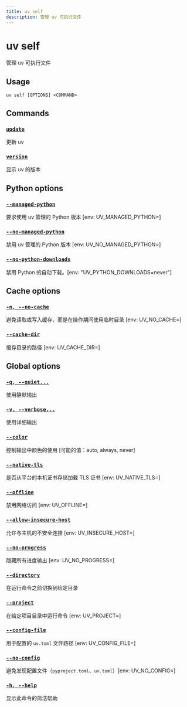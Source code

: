 ```yaml
---
title: uv self
description: 管理 uv 可执行文件
---
```


# uv self

管理 uv 可执行文件

## Usage

```
uv self [OPTIONS] <COMMAND>
```

## Commands

### [`update`](#update)

更新 uv

### [`version`](#version)

显示 uv 的版本

## Python options

### [`--managed-python`](#-managed-python)

要求使用 uv 管理的 Python 版本 [env: UV_MANAGED_PYTHON=]

### [`--no-managed-python`](#-no-managed-python)

禁用 uv 管理的 Python 版本 [env: UV_NO_MANAGED_PYTHON=]

### [`--no-python-downloads`](#-no-python-downloads)

禁用 Python 的自动下载。[env: "UV_PYTHON_DOWNLOADS=never"]

## Cache options

### [`-n, --no-cache`](#-n-no-cache)

避免读取或写入缓存，而是在操作期间使用临时目录 [env: UV_NO_CACHE=]

### [`--cache-dir`](#-cache-dir)

缓存目录的路径 [env: UV_CACHE_DIR=]

## Global options

### [`-q, --quiet...`](#-q-quiet)

使用静默输出

### [`-v, --verbose...`](#-v-verbose)

使用详细输出

### [`--color`](#-color)

控制输出中颜色的使用 [可能的值：auto, always, never]

### [`--native-tls`](#-native-tls)

是否从平台的本机证书存储加载 TLS 证书 [env: UV_NATIVE_TLS=]

### [`--offline`](#-offline)

禁用网络访问 [env: UV_OFFLINE=]

### [`--allow-insecure-host`](#-allow-insecure-host)

允许与主机的不安全连接 [env: UV_INSECURE_HOST=]

### [`--no-progress`](#-no-progress)

隐藏所有进度输出 [env: UV_NO_PROGRESS=]

### [`--directory`](#-directory)

在运行命令之前切换到给定目录

### [`--project`](#-project)

在给定项目目录中运行命令 [env: UV_PROJECT=]

### [`--config-file`](#-config-file)

用于配置的 `uv.toml` 文件路径 [env: UV_CONFIG_FILE=]

### [`--no-config`](#-no-config)

避免发现配置文件（`pyproject.toml`、`uv.toml`）[env: UV_NO_CONFIG=]

### [`-h, --help`](#-h-help)

显示此命令的简洁帮助
